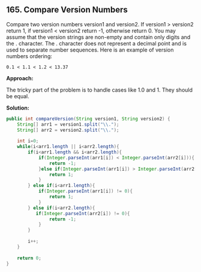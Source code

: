## 165. Compare Version Numbers

Compare two version numbers version1 and version2. If version1 > version2 return 1, if version1 < version2 return -1, otherwise return 0. You may assume that the version strings are non-empty and contain only digits and the . character. The . character does not represent a decimal point and is used to separate number sequences. Here is an example of version numbers ordering:

```
0.1 < 1.1 < 1.2 < 13.37
```

**Approach:**

The tricky part of the problem is to handle cases like 1.0 and 1. They should be equal.

**Solution:**

```java
public int compareVersion(String version1, String version2) {
    String[] arr1 = version1.split("\\.");
    String[] arr2 = version2.split("\\.");
 
    int i=0;
    while(i<arr1.length || i<arr2.length){
        if(i<arr1.length && i<arr2.length){
            if(Integer.parseInt(arr1[i]) < Integer.parseInt(arr2[i])){
                return -1;
            }else if(Integer.parseInt(arr1[i]) > Integer.parseInt(arr2[i])){
                return 1;
            }
        } else if(i<arr1.length){
            if(Integer.parseInt(arr1[i]) != 0){
                return 1;
            }
        } else if(i<arr2.length){
           if(Integer.parseInt(arr2[i]) != 0){
                return -1;
            }
        }
 
        i++;
    }
 
    return 0;
}
```